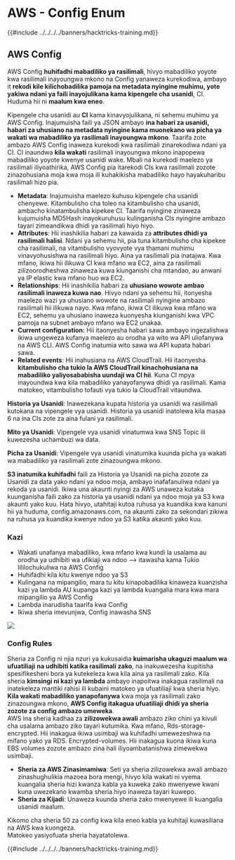 # AWS - Config Enum

{{#include ../../../../banners/hacktricks-training.md}}

## AWS Config

AWS Config **huhifadhi mabadiliko ya rasilimali**, hivyo mabadiliko yoyote kwa rasilimali inayoungwa mkono na Config yanaweza kurekodiwa, ambayo it **rekodi kile kilichobadilika pamoja na metadata nyingine muhimu, yote yakiwa ndani ya faili inayojulikana kama kipengele cha usanidi**, CI. Huduma hii ni **maalum kwa eneo**.

Kipengele cha usanidi au **CI** kama kinavyojulikana, ni sehemu muhimu ya AWS Config. Inajumuisha faili ya JSON ambayo **ina habari za usanidi, habari za uhusiano na metadata nyingine kama muonekano wa picha ya wakati wa mabadiliko ya rasilimali inayoungwa mkono**. Taarifa zote ambazo AWS Config inaweza kurekodi kwa rasilimali zinarekodiwa ndani ya CI. CI inaundwa **kila wakati** rasilimali inayoungwa mkono inapopewa mabadiliko yoyote kwenye usanidi wake. Mbali na kurekodi maelezo ya rasilimali iliyoathirika, AWS Config pia itarekodi CIs kwa rasilimali zozote zinazohusiana moja kwa moja ili kuhakikisha mabadiliko hayo hayakuharibu rasilimali hizo pia.

- **Metadata**: Inajumuisha maelezo kuhusu kipengele cha usanidi chenyewe. Kitambulisho cha toleo na kitambulisho cha usanidi, ambacho kinatambulisha kipekee CI. Taarifa nyingine zinaweza kujumuisha MD5Hash inayokuruhusu kulinganisha CIs nyingine ambazo tayari zimeandikwa dhidi ya rasilimali hiyo hiyo.
- **Attributes**: Hii inashikilia habari za kawaida za **attributes dhidi ya rasilimali halisi**. Ndani ya sehemu hii, pia tuna kitambulisho cha kipekee cha rasilimali, na vitambulisho vyovyote vya thamani muhimu vinavyohusishwa na rasilimali hiyo. Aina ya rasilimali pia inatajwa. Kwa mfano, ikiwa hii ilikuwa CI kwa mfano wa EC2, aina za rasilimali zilizoorodheshwa zinaweza kuwa kiunganishi cha mtandao, au anwani ya IP elastic kwa mfano huo wa EC2.
- **Relationships**: Hii inashikilia habari za **uhusiano wowote ambao rasilimali inaweza kuwa nao**. Hivyo ndani ya sehemu hii, itonyesha maelezo wazi ya uhusiano wowote na rasilimali nyingine ambazo rasilimali hii ilikuwa nayo. Kwa mfano, ikiwa CI ilikuwa kwa mfano wa EC2, sehemu ya uhusiano inaweza kuonyesha kiunganishi kwa VPC pamoja na subnet ambayo mfano wa EC2 unakaa.
- **Current configuration:** Hii itaonyesha habari sawa ambayo ingezalishwa ikiwa ungeweza kufanya maelezo au orodha ya wito wa API uliofanywa na AWS CLI. AWS Config inatumia wito sawa wa API kupata habari sawa.
- **Related events**: Hii inahusiana na AWS CloudTrail. Hii itaonyesha **kitambulisho cha tukio la AWS CloudTrail kinachohusiana na mabadiliko yaliyosababisha uundaji wa CI hii**. Kuna CI mpya inayoundwa kwa kila mabadiliko yanayofanywa dhidi ya rasilimali. Kama matokeo, vitambulisho tofauti vya tukio la CloudTrail vitaundwa.

**Historia ya Usanidi**: Inawezekana kupata historia ya usanidi wa rasilimali kutokana na vipengele vya usanidi. Historia ya usanidi inatolewa kila masaa 6 na ina CIs zote za aina fulani ya rasilimali.

**Mito ya Usanidi**: Vipengele vya usanidi vinatumwa kwa SNS Topic ili kuwezesha uchambuzi wa data.

**Picha za Usanidi**: Vipengele vya usanidi vinatumika kuunda picha ya wakati wa mabadiliko ya rasilimali zote zinazoungwa mkono.

**S3 inatumika kuhifadhi** faili za Historia ya Usanidi na picha zozote za Usanidi za data yako ndani ya ndoo moja, ambayo inafafanuliwa ndani ya rekoda ya usanidi. Ikiwa una akaunti nyingi za AWS unaweza kutaka kuunganisha faili zako za historia ya usanidi ndani ya ndoo moja ya S3 kwa akaunti yako kuu. Hata hivyo, utahitaji kutoa ruhusa ya kuandika kwa kanuni hii ya huduma, config.amazonaws.com, na akaunti zako za sekondari zikiwa na ruhusa ya kuandika kwenye ndoo ya S3 katika akaunti yako kuu.

### Kazi

- Wakati unafanya mabadiliko, kwa mfano kwa kundi la usalama au orodha ya udhibiti wa ufikiaji wa ndoo —> itawasha kama Tukio lililochukuliwa na AWS Config
- Huhifadhi kila kitu kwenye ndoo ya S3
- Kulingana na mipangilio, mara tu kitu kinapobadilika kinaweza kuanzisha kazi ya lambda AU kupanga kazi ya lambda kuangalia mara kwa mara mipangilio ya AWS Config
- Lambda inarudisha taarifa kwa Config
- Ikiwa sheria imevunjwa, Config inawasha SNS

![](<../../../../images/image (126).png>)

### Config Rules

Sheria za Config ni njia nzuri ya kukusaidia **kuimarisha ukaguzi maalum wa ufuatiliaji** **na udhibiti katika rasilimali zako**, na inakuwezesha kupitisha spesifikesheni bora ya kutekeleza kwa kila aina ya rasilimali zako. Kila sheria **kimsingi ni kazi ya lambda** ambayo inapoitwa inakagua rasilimali na inatekeleza mantiki rahisi ili kubaini matokeo ya ufuatiliaji kwa sheria hiyo. **Kila wakati mabadiliko yanapofanywa** kwa moja ya rasilimali zako zinazoungwa mkono, **AWS Config itakagua ufuatiliaji dhidi ya sheria zozote za config ambazo umeweka**.\
AWS ina sheria kadhaa za **zilizowekwa awali** ambazo ziko chini ya kivuli cha usalama ambazo ziko tayari kutumika. Kwa mfano, Rds-storage-encrypted. Hii inakagua ikiwa usimbaji wa kuhifadhi umewezeshwa na mifano yako ya RDS. Encrypted-volumes. Hii inakagua kuona ikiwa kuna EBS volumes zozote ambazo zina hali iliyoambatanishwa zimewekwa usimbaji.

- **Sheria za AWS Zinasimamiwa**: Seti ya sheria zilizowekwa awali ambazo zinashughulikia mazoea bora mengi, hivyo kila wakati ni vyema kuangalia sheria hizi kwanza kabla ya kuweka zako mwenyewe kwani kuna uwezekano kwamba sheria hiyo inaweza tayari kuwepo.
- **Sheria za Kijadi**: Unaweza kuunda sheria zako mwenyewe ili kuangalia usanidi maalum.

Kikomo cha sheria 50 za config kwa kila eneo kabla ya kuhitaji kuwasiliana na AWS kwa kuongeza.\
Matokeo yasiyofuata sheria hayatatolewa.

{{#include ../../../../banners/hacktricks-training.md}}
